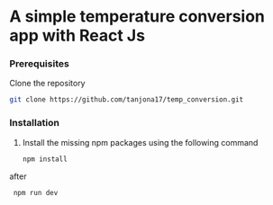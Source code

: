 #  A  simple temperature conversion app with React Js

### Prerequisites

Clone the repository

```sh
git clone https://github.com/tanjona17/temp_conversion.git
```

### Installation

1. Install the missing npm packages using the following command
   ```sh
   npm install
   ```
 after

   ```sh
    npm run dev 
   ```
